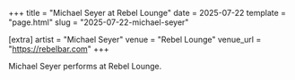 +++
title = "Michael Seyer at Rebel Lounge"
date = 2025-07-22
template = "page.html"
slug = "2025-07-22-michael-seyer"

[extra]
artist = "Michael Seyer"
venue = "Rebel Lounge"
venue_url = "https://rebelbar.com"
+++

Michael Seyer performs at Rebel Lounge.
